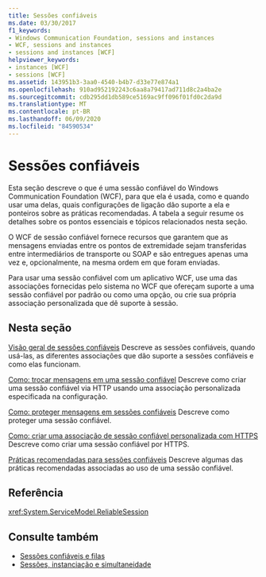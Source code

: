 ```yaml
---
title: Sessões confiáveis
ms.date: 03/30/2017
f1_keywords:
- Windows Communication Foundation, sessions and instances
- WCF, sessions and instances
- sessions and instances [WCF]
helpviewer_keywords:
- instances [WCF]
- sessions [WCF]
ms.assetid: 143951b3-3aa0-4540-b4b7-d33e77e874a1
ms.openlocfilehash: 910ad952192243c6aa8a79417ad711d8c2a4ba2e
ms.sourcegitcommit: cdb295dd1db589ce5169ac9ff096f01fd0c2da9d
ms.translationtype: MT
ms.contentlocale: pt-BR
ms.lasthandoff: 06/09/2020
ms.locfileid: "84590534"
---
```

# <a name="reliable-sessions"></a>Sessões confiáveis

Esta seção descreve o que é uma sessão confiável do Windows Communication Foundation (WCF), para que ela é usada, como e quando usar uma delas, quais configurações de ligação dão suporte a ela e ponteiros sobre as práticas recomendadas. A tabela a seguir resume os detalhes sobre os pontos essenciais e tópicos relacionados nesta seção.

O WCF de sessão confiável fornece recursos que garantem que as mensagens enviadas entre os pontos de extremidade sejam transferidas entre intermediários de transporte ou SOAP e são entregues apenas uma vez e, opcionalmente, na mesma ordem em que foram enviadas.

Para usar uma sessão confiável com um aplicativo WCF, use uma das associações fornecidas pelo sistema no WCF que ofereçam suporte a uma sessão confiável por padrão ou como uma opção, ou crie sua própria associação personalizada que dê suporte à sessão.

## <a name="in-this-section"></a>Nesta seção

[Visão geral de sessões confiáveis](reliable-sessions-overview.md) Descreve as sessões confiáveis, quando usá-las, as diferentes associações que dão suporte a sessões confiáveis e como elas funcionam.

[Como: trocar mensagens em uma sessão confiável](how-to-exchange-messages-within-a-reliable-session.md) Descreve como criar uma sessão confiável via HTTP usando uma associação personalizada especificada na configuração.

[Como: proteger mensagens em sessões confiáveis](how-to-secure-messages-within-reliable-sessions.md) Descreve como proteger uma sessão confiável.

[Como: criar uma associação de sessão confiável personalizada com HTTPS](how-to-create-a-custom-reliable-session-binding-with-https.md) Descreve como criar uma sessão confiável por HTTPS.

[Práticas recomendadas para sessões confiáveis](best-practices-for-reliable-sessions.md) Descreve algumas das práticas recomendadas associadas ao uso de uma sessão confiável.

## <a name="reference"></a>Referência

<xref:System.ServiceModel.ReliableSession>

## <a name="see-also"></a>Consulte também

- [Sessões confiáveis e filas](queues-and-reliable-sessions.md)
- [Sessões, instanciação e simultaneidade](sessions-instancing-and-concurrency.md)
